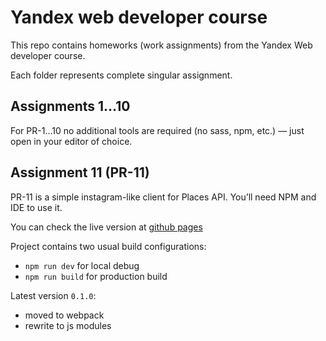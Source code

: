 # Yandex web developer course
This repo contains homeworks (work assignments) from the Yandex Web developer course.

Each folder represents complete singular assignment.


## Assignments 1…10
For PR-1…10 no additional tools are required (no sass, npm, etc.) — just open in your editor of choice.

## Assignment 11 (PR-11)
PR-11 is a simple instagram-like client for Places API. You’ll need NPM and IDE to use it.

You can check the live version at [github pages](https://piskov.github.io/yandex-web-developer/PR-11/)

Project contains two usual build configurations:
- `npm run dev` for local debug
- `npm run build` for production build

Latest version `0.1.0`:
- moved to webpack
- rewrite to js modules
